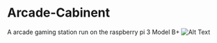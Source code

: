 # Arcade-Cabinent
A arcade gaming station run on the raspberry pi 3 Model B+
 ![Alt Text](https://i.imgur.com/sg8ml60.png)
